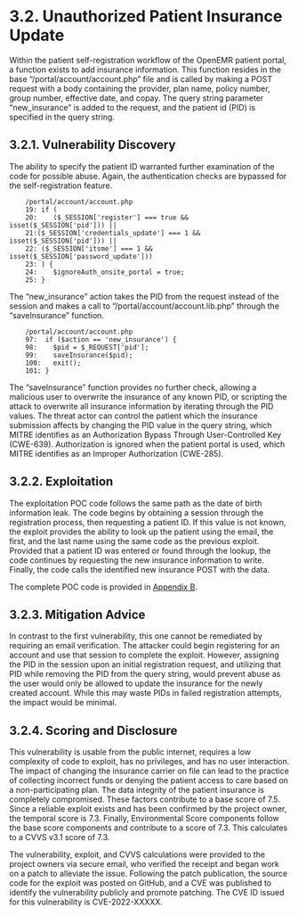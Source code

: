 # 3.2.	Unauthorized Patient Insurance Update
Within the patient self-registration workflow of the OpenEMR patient portal, a function exists to add insurance information.  This function resides in the base “/portal/account/account.php” file and is called by making a POST request with a body containing the provider, plan name, policy number, group number, effective date, and copay.  The query string parameter “new_insurance” is added to the request, and the patient id (PID) is specified in the query string.

## 3.2.1.	Vulnerability Discovery
The ability to specify the patient ID warranted further examination of the code for possible abuse.  Again, the authentication checks are bypassed for the self-registration feature.  

        /portal/account/account.php
        19: if (
        20:    ($_SESSION['register'] === true &&  isset($_SESSION['pid'])) ||
        21:($_SESSION['credentials_update'] === 1 && isset($_SESSION['pid'])) ||
        22: ($_SESSION['itsme'] === 1 && isset($_SESSION['password_update']))
        23: ) {
        24:    $ignoreAuth_onsite_portal = true;
        25: }

The “new_insurance” action takes the PID from the request instead of the session and makes a call to “/portal/account/account.lib.php” through the “saveInsurance” function.

        /portal/account/account.php
        97:  if ($action == 'new_insurance') {
        98:    $pid = $_REQUEST['pid'];
        99:    saveInsurance($pid);
        100:   exit();
        101: }

The “saveInsurance” function provides no further check, allowing a malicious user to overwrite the insurance of any known PID, or scripting the attack to overwrite all insurance information by iterating through the PID values.
The threat actor can control the patient which the insurance submission affects by changing the PID value in the query string, which MITRE identifies as an Authorization Bypass Through User-Controlled Key (CWE-639).  Authorization is ignored when the patient portal is used, which MITRE identifies as an Improper Authorization (CWE-285).

## 3.2.2.	Exploitation
The exploitation POC code follows the same path as the date of birth information leak.  The code begins by obtaining a session through the registration process, then requesting a patient ID.  If this value is not known, the exploit provides the ability to look up the patient using the email, the first, and the last name using the same code as the previous exploit.  Provided that a patient ID was entered or found through the lookup, the code continues by requesting the new insurance information to write.  Finally, the code calls the identified new insurance POST with the data.

The complete POC code is provided in [Appendix B](https://github.com/crypse/openemr/Appendix%20B%20-%20Patient%20Insurance%20Updater.ps1).

## 3.2.3.	Mitigation Advice
In contrast to the first vulnerability, this one cannot be remediated by requiring an email verification. The attacker could begin registering for an account and use that session to complete the exploit.  However, assigning the PID in the session upon an initial registration request, and utilizing that PID while removing the PID from the query string, would prevent abuse as the user would only be allowed to update the insurance for the newly created account.  While this may waste PIDs in failed registration attempts, the impact would be minimal.

## 3.2.4.	Scoring and Disclosure
This vulnerability is usable from the public internet, requires a low complexity of code to exploit, has no privileges, and has no user interaction.  The impact of changing the insurance carrier on file can lead to the practice of collecting incorrect funds or denying the patient access to care based on a non-participating plan.  The data integrity of the patient insurance is completely compromised. These factors contribute to a base score of 7.5.  Since a reliable exploit exists and has been confirmed by the project owner, the temporal score is 7.3.  Finally, Environmental Score components follow the base score components and contribute to a score of 7.3. This calculates to a CVVS v3.1 score of 7.3.

The vulnerability, exploit, and CVVS calculations were provided to the project owners via secure email, who verified the receipt and began work on a patch to alleviate the issue.  Following the patch publication, the source code for the exploit was posted on GitHub, and a CVE was published to identify the vulnerability publicly and promote patching. The CVE ID issued for this vulnerability is CVE-2022-XXXXX.